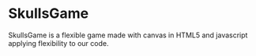 # SkullsGame
SkullsGame is a flexible game made with canvas in HTML5 and javascript applying flexibility to our code.
